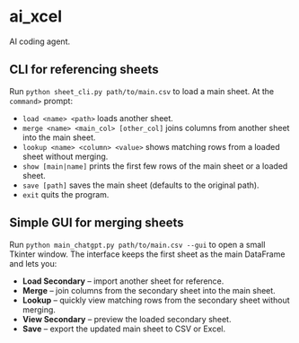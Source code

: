 # ai_xcel

AI coding agent.

## CLI for referencing sheets

Run `python sheet_cli.py path/to/main.csv` to load a main sheet. At the `command>` prompt:

- `load <name> <path>` loads another sheet.
- `merge <name> <main_col> [other_col]` joins columns from another sheet into the main sheet.
- `lookup <name> <column> <value>` shows matching rows from a loaded sheet without merging.
- `show [main|name]` prints the first few rows of the main sheet or a loaded sheet.
- `save [path]` saves the main sheet (defaults to the original path).
- `exit` quits the program.

## Simple GUI for merging sheets

Run `python main_chatgpt.py path/to/main.csv --gui` to open a small Tkinter window.
The interface keeps the first sheet as the main DataFrame and lets you:

- **Load Secondary** – import another sheet for reference.
- **Merge** – join columns from the secondary sheet into the main sheet.
- **Lookup** – quickly view matching rows from the secondary sheet without merging.
- **View Secondary** – preview the loaded secondary sheet.
- **Save** – export the updated main sheet to CSV or Excel.

